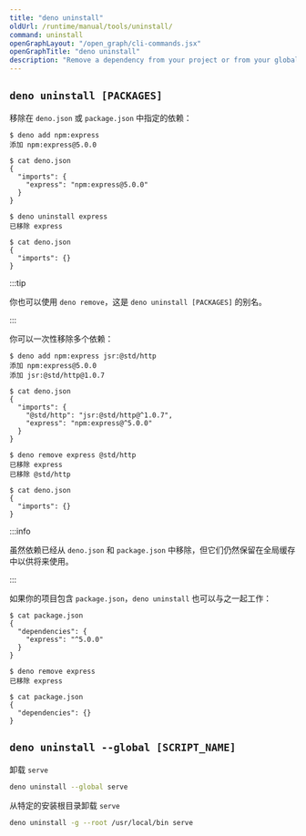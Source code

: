 ```yaml
---
title: "deno uninstall"
oldUrl: /runtime/manual/tools/uninstall/
command: uninstall
openGraphLayout: "/open_graph/cli-commands.jsx"
openGraphTitle: "deno uninstall"
description: "Remove a dependency from your project or from your global cache"
---
```


## `deno uninstall [PACKAGES]`

移除在 `deno.json` 或 `package.json` 中指定的依赖：

```shell
$ deno add npm:express
添加 npm:express@5.0.0

$ cat deno.json
{
  "imports": {
    "express": "npm:express@5.0.0"
  }
}
```

```shell
$ deno uninstall express
已移除 express

$ cat deno.json
{
  "imports": {}
}
```

:::tip

你也可以使用 `deno remove`，这是 `deno uninstall [PACKAGES]` 的别名。

:::

你可以一次性移除多个依赖：

```shell
$ deno add npm:express jsr:@std/http
添加 npm:express@5.0.0
添加 jsr:@std/http@1.0.7

$ cat deno.json
{
  "imports": {
    "@std/http": "jsr:@std/http@^1.0.7",
    "express": "npm:express@^5.0.0"
  }
}
```

```shell
$ deno remove express @std/http
已移除 express
已移除 @std/http

$ cat deno.json
{
  "imports": {}
}
```

:::info

虽然依赖已经从 `deno.json` 和 `package.json` 中移除，但它们仍然保留在全局缓存中以供将来使用。

:::

如果你的项目包含 `package.json`，`deno uninstall` 也可以与之一起工作：

```shell
$ cat package.json
{
  "dependencies": {
    "express": "^5.0.0"
  }
}

$ deno remove express
已移除 express

$ cat package.json
{
  "dependencies": {}
}
```

## `deno uninstall --global [SCRIPT_NAME]`

卸载 `serve`

```bash
deno uninstall --global serve
```

从特定的安装根目录卸载 `serve`

```bash
deno uninstall -g --root /usr/local/bin serve
```